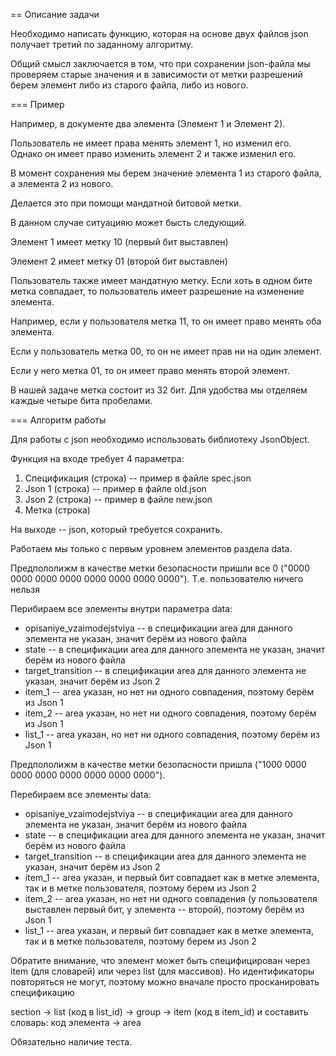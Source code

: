 == Описание задачи

Необходимо написать функцию, которая на основе двух файлов json получает третий по заданному алгоритму.

Общий смысл заключается в том, что при сохранении json-файла мы проверяем старые значения и в зависимости от метки разрешений берем элемент либо из старого файла, либо из нового.

=== Пример

Например, в документе два элемента (Элемент 1 и Элемент 2).

Пользователь не имеет права менять элемент 1, но изменил его. Однако он имеет право изменить элемент 2 и также изменил его.

В момент сохранения мы берем значение элемента 1 из старого файла, а элемента 2 из нового.

Делается это при помощи мандатной битовой метки.

В данном случае ситуацияю может бысть следующий.

Элемент 1 имеет метку 10 (первый бит выставлен)

Элемент 2 имеет метку 01 (второй бит выставлен)

Пользователь также имеет мандатную метку. Если хоть в одном бите метка совпадает, то пользователь имеет разрешение на изменение элемента.

Например, если у пользователя метка 11, то он имеет право менять оба элемента.

Если у пользователь метка 00, то он не имеет прав ни на один элемент.

Если у него метка 01, то он имеет право менять второй элемент.

В нашей задаче метка состоит из 32 бит. Для удобства мы отделяем каждые четыре бита пробелами.

=== Алгоритм работы

Для работы с json необходимо использовать библиотеку JsonObject.

Функция на входе требует 4 параметра:

1. Спецификация (строка) -- пример в файле spec.json
2. Json 1 (строка) -- пример в файле old.json
3. Json 2 (строка) -- пример в файле new.json
4. Метка (строка)

На выходе -- json, который требуется сохранить.

Работаем мы только с первым уровнем элементов раздела data.

Предпололижм в качестве метки безопасности пришли все 0 ("0000 0000 0000 0000 0000 0000 0000 0000"). Т.е. пользователю ничего нельзя

Перибираем все элементы внутри параметра data:

* opisaniye_vzaimodejstviya -- в спецификации area для данного элемента не указан, значит берём из нового файла
* state -- в спецификации area для данного элемента не указан, значит берём из нового файла
* target_transition -- в спецификации area для данного элемента не указан, значит берём из Json 2
* item_1 -- area указан, но нет ни одного совпадения, поэтому берём из Json 1
* item_2 -- area указан, но нет ни одного совпадения, поэтому берём из Json 1
* list_1 -- area указан, но нет ни одного совпадения, поэтому берём из Json 1

Предпололижм в качестве метки безопасности пришла ("1000 0000 0000 0000 0000 0000 0000 0000"). 

Перебираем все элементы data:

* opisaniye_vzaimodejstviya -- в спецификации area для данного элемента не указан, значит берём из нового файла
* state -- в спецификации area для данного элемента не указан, значит берём из нового файла
* target_transition -- в спецификации area для данного элемента не указан, значит берём из Json 2
* item_1 -- area указан, и первый бит совпадает как в метке элемента, так и в метке пользователя, поэтому берем из Json 2
* item_2 -- area указан, но нет ни одного совпадения (у пользователя выставлен первый бит, у элемента -- второй), поэтому берём из Json 1
* list_1 -- area указан, и первый бит совпадает как в метке элемента, так и в метке пользователя, поэтому берем из Json 2

Обратите внимание, что элемент может быть специфицирован через item (для словарей) или через list (для массивов). Но идентификаторы повторяться не могут, поэтому можно вначале просто просканировать спецификацию 

section -> list (код в list_id) -> group -> item (код в item_id) и составить словарь: код элемента -> area

Обязательно наличие теста.
